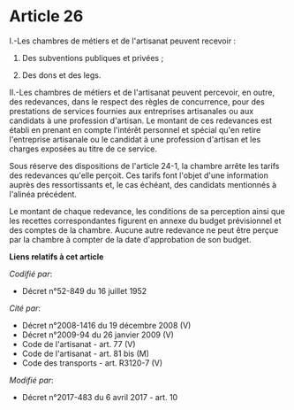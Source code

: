 # Article 26

I.-Les chambres de métiers et de l'artisanat peuvent recevoir :

1. Des subventions publiques et privées ;

2. Des dons et des legs.

II.-Les chambres de métiers et de l'artisanat peuvent percevoir, en outre, des redevances, dans le respect des règles de
concurrence, pour des prestations de services fournies aux entreprises artisanales ou aux candidats à une profession
d'artisan. Le montant de ces redevances est établi en prenant en compte l'intérêt personnel et spécial qu'en retire
l'entreprise artisanale ou le candidat à une profession d'artisan et les charges exposées au titre de ce service.

Sous réserve des dispositions de l'article 24-1, la chambre arrête les tarifs des redevances qu'elle perçoit. Ces tarifs font
l'objet d'une information auprès des ressortissants et, le cas échéant, des candidats mentionnés à l'alinéa précédent.

Le montant de chaque redevance, les conditions de sa perception ainsi que les recettes correspondantes figurent en annexe du
budget prévisionnel et des comptes de la chambre. Aucune autre redevance ne peut être perçue par la chambre à compter de la
date d'approbation de son budget.

**Liens relatifs à cet article**

_Codifié par_:

  - Décret n°52-849 du 16 juillet 1952

_Cité par_:

  - Décret n°2008-1416 du 19 décembre 2008 (V)
  - Décret n°2009-94 du 26 janvier 2009 (V)
  - Code de l'artisanat - art. 77 (V)
  - Code de l'artisanat - art. 81 bis (M)
  - Code des transports - art. R3120-7 (V)

_Modifié par_:

  - Décret n°2017-483 du 6 avril 2017 - art. 10
